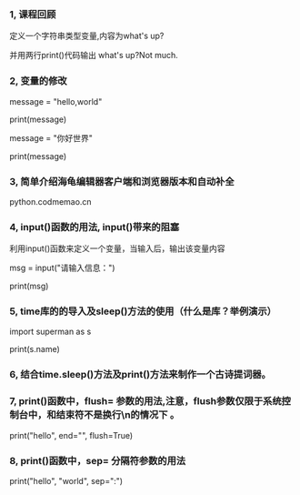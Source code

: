 ### 1, 课程回顾

定义一个字符串类型变量,内容为what's up?

并用两行print()代码输出 what's up?Not much.

### 2, 变量的修改

message = "hello,world"

print(message)

message = "你好世界"

print(message)


### 3, 简单介绍海龟编辑器客户端和浏览器版本和自动补全

python.codmemao.cn

### 4, input()函数的用法, input()带来的阻塞

利用input()函数来定义一个变量，当输入后，输出该变量内容

msg = input("请输入信息：")

print(msg)

### 5, time库的的导入及sleep()方法的使用（什么是库？举例演示）

import superman as s

print(s.name)

### 6, 结合time.sleep()方法及print()方法来制作一个古诗提词器。


### 7, print()函数中，flush= 参数的用法,注意，flush参数仅限于系统控制台中，和结束符不是换行\n的情况下 。

print("hello", end="", flush=True)

### 8, print()函数中，sep= 分隔符参数的用法

print("hello", "world", sep=":")
